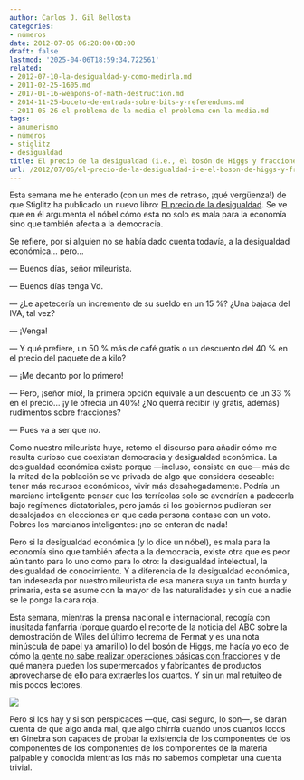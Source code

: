 ```yaml
---
author: Carlos J. Gil Bellosta
categories:
- números
date: 2012-07-06 06:28:00+00:00
draft: false
lastmod: '2025-04-06T18:59:34.722561'
related:
- 2012-07-10-la-desigualdad-y-como-medirla.md
- 2011-02-25-1605.md
- 2017-01-16-weapons-of-math-destruction.md
- 2014-11-25-boceto-de-entrada-sobre-bits-y-referendums.md
- 2011-05-26-el-problema-de-la-media-el-problema-con-la-media.md
tags:
- anumerismo
- números
- stiglitz
- desigualdad
title: El precio de la desigualdad (i.e., el bosón de Higgs y fracciones)
url: /2012/07/06/el-precio-de-la-desigualdad-i-e-el-boson-de-higgs-y-fracciones/
---
```


Esta semana me he enterado (con un mes de retraso, ¡qué vergüenza!) de que Stiglitz ha publicado un nuevo libro: [El precio de la desigualdad](http://www.amazon.com/The-Price-Inequality-Endangers-ebook/dp/B007MKCQ30). Se ve que en él argumenta el nóbel cómo esta no solo es mala para la economía sino que también afecta a la democracia.

Se refiere, por si alguien no se había dado cuenta todavía, a la desigualdad económica... pero...

— Buenos días, señor mileurista.

— Buenos días tenga Vd.

— ¿Le apetecería un incremento de su sueldo en un 15 %? ¿Una bajada del IVA, tal vez?

— ¡Venga!

— Y qué prefiere, un 50 % más de café gratis o un descuento del 40 % en el precio del paquete de a kilo?

— ¡Me decanto por lo primero!

— Pero, ¡señor mío!, la primera opción equivale a un descuento de un 33 % en el precio... ¡y le ofrecía un 40%! ¿No querrá recibir (y gratis, además) rudimentos sobre fracciones?

— Pues va a ser que no.

Como nuestro mileurista huye, retomo el discurso para añadir cómo me resulta curioso que coexistan democracia y desigualdad económica. La desigualdad económica existe porque —incluso, consiste en que— más de la mitad de la población se ve privada de algo que considera deseable: tener más recursos económicos, vivir más desahogadamente. Podría un marciano inteligente pensar que los terrícolas solo se avendrían a padecerla bajo regímenes dictatoriales, pero jamás si los gobiernos pudieran ser desalojados en elecciones en que cada persona contase con un voto. Pobres los marcianos inteligentes: ¡no se enteran de nada!

Pero si la desigualdad económica (y lo dice un nóbel), es mala para la economía sino que también afecta a la democracia, existe otra que es peor aún tanto para lo uno como para lo otro: la desigualdad intelectual, la desigualdad de conocimiento. Y a diferencia de la desigualdad económica, tan indeseada por nuestro mileurista de esa manera suya un tanto burda y primaria, esta se asume con la mayor de las naturalidades y sin que a nadie se le ponga la cara roja.

Esta semana, mientras la prensa nacional e internacional, recogía con inusitada fanfarria (porque guardo el recorte de la noticia del ABC sobre la demostración de Wiles del último teorema de Fermat y es una nota minúscula de papel ya amarillo) lo del bosón de Higgs, me hacía yo eco de cómo [la gente no sabe realizar operaciones básicas con fracciones](https://datanalytics.com/2012/07/03/regalo-o-descuento/) y de qué manera pueden los supermercados y fabricantes de productos aprovecharse de ello para extraerles los cuartos. Y sin un mal retuiteo de mis pocos lectores.

[![](/wp-uploads/2012/07/fracciones.gif)
](/wp-uploads/2012/07/fracciones.gif)

Pero si los hay y si son perspicaces —que, casi seguro, lo son—, se darán cuenta de que algo anda mal, que algo chirría cuando unos cuantos locos en Ginebra son capaces de probar la existencia de los componentes de los componentes de los componentes de los componentes de la materia palpable y conocida mientras los más no sabemos completar una cuenta trivial.